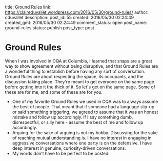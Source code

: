 title: Ground Rules
link: https://claireduvallet.wordpress.com/2016/05/30/ground-rules/
author: cduvallet
description: 
post_id: 55
created: 2016/05/30 02:24:49
created_gmt: 2016/05/30 02:24:49
comment_status: open
post_name: ground-rules
status: publish
post_type: post

# Ground Rules

When I was involved in CQA at Columbia, I learned that snaps are a great way to show agreement without being disruptive, and that Ground Rules are a wonderful thing to establish before having any sort of conversation. Ground Rules are about respecting the space, its occupants, and the discussion taking place. They're meant to get everyone on the same page before getting into it the thick of it. So let's get on the same page. Some of these are for me, and some of these are for you. 

  * One of my favorite Ground Rules we used in CQA was to always assume the best of people. That meant that if someone had a language slip-up or said something triggering, we agreed to assume that it was an honest mistake and follow up accordingly. If I say something dumb, disrespectful, or silly here - assume the best of me and follow up accordingly.
  * Arguing for the sake of arguing is not my hobby. Discussing for the sake of reaching mutual understanding is. I have no interest in engaging in aggressive conversations where one party is on the defensive. I have deep interest in genuine, curiosity-driven conversations.
  * My words don't have to be perfect to be posted.